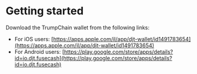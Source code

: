 # Getting started

Download the TrumpChain wallet from the following links:

* For iOS users: [https://apps.apple.com/il/app/djt-wallet/id1491783654](https://apps.apple.com/il/app/djt-wallet/id1491783654)
* For Android users: [https://play.google.com/store/apps/details?id=io.djt.fusecash](https://play.google.com/store/apps/details?id=io.djt.fusecash)

